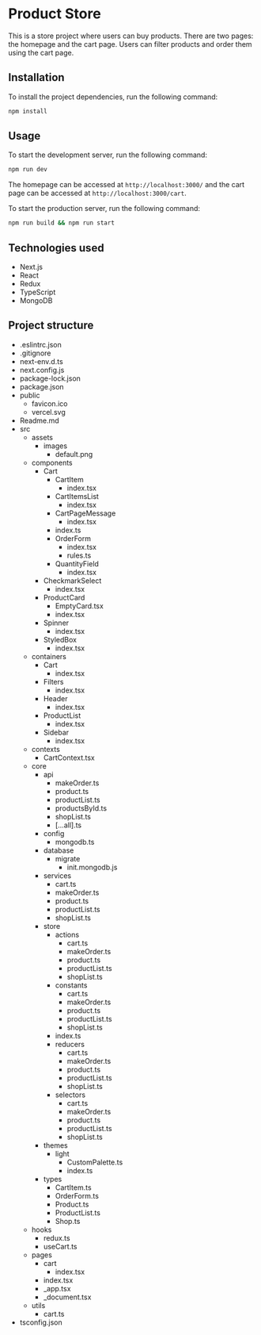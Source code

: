 # Product Store

This is a store project where users can buy products. There are two pages: the homepage and the cart page. Users can filter products and order them using the cart page.

## Installation

To install the project dependencies, run the following command:

```bash
npm install
```

## Usage

To start the development server, run the following command:

```bash
npm run dev
```

The homepage can be accessed at `http://localhost:3000/` and the cart page can be accessed at `http://localhost:3000/cart`.

To start the production server, run the following command:

```bash
npm run build && npm run start
```

## Technologies used

- Next.js
- React
- Redux
- TypeScript
- MongoDB

## Project structure

- .eslintrc.json
- .gitignore
- next-env.d.ts
- next.config.js
- package-lock.json
- package.json
- public
  - favicon.ico
  - vercel.svg
- Readme.md
- src
  - assets
    - images
      - default.png
  - components
    - Cart
      - CartItem
        - index.tsx
      - CartItemsList
        - index.tsx
      - CartPageMessage
        - index.tsx
      - index.ts
      - OrderForm
        - index.tsx
        - rules.ts
      - QuantityField
        - index.tsx
    - CheckmarkSelect
      - index.tsx
    - ProductCard
      - EmptyCard.tsx
      - index.tsx
    - Spinner
      - index.tsx
    - StyledBox
      - index.tsx
  - containers
    - Cart
      - index.tsx
    - Filters
      - index.tsx
    - Header
      - index.tsx
    - ProductList
      - index.tsx
    - Sidebar
      - index.tsx
  - contexts
    - CartContext.tsx
  - core
    - api
      - makeOrder.ts
      - product.ts
      - productList.ts
      - productsById.ts
      - shopList.ts
      - [...all].ts
    - config
      - mongodb.ts
    - database
      - migrate
        - init.mongodb.js
    - services
      - cart.ts
      - makeOrder.ts
      - product.ts
      - productList.ts
      - shopList.ts
    - store
      - actions
        - cart.ts
        - makeOrder.ts
        - product.ts
        - productList.ts
        - shopList.ts
      - constants
        - cart.ts
        - makeOrder.ts
        - product.ts
        - productList.ts
        - shopList.ts
      - index.ts
      - reducers
        - cart.ts
        - makeOrder.ts
        - product.ts
        - productList.ts
        - shopList.ts
      - selectors
        - cart.ts
        - makeOrder.ts
        - product.ts
        - productList.ts
        - shopList.ts
    - themes
      - light
        - CustomPalette.ts
        - index.ts
    - types
      - CartItem.ts
      - OrderForm.ts
      - Product.ts
      - ProductList.ts
      - Shop.ts
  - hooks
    - redux.ts
    - useCart.ts
  - pages
    - cart
      - index.tsx
    - index.tsx
    - \_app.tsx
    - \_document.tsx
  - utils
    - cart.ts
- tsconfig.json
